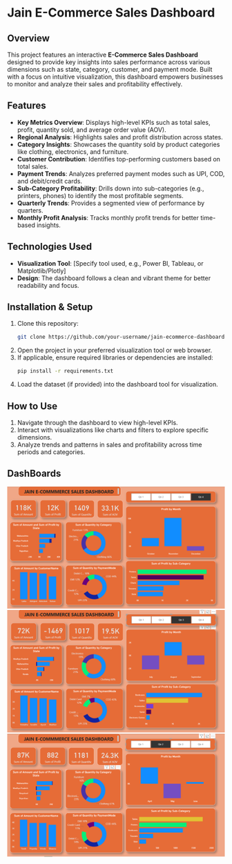 
# Jain E-Commerce Sales Dashboard

## Overview

This project features an interactive **E-Commerce Sales Dashboard** designed to provide key insights into sales performance across various dimensions such as state, category, customer, and payment mode. Built with a focus on intuitive visualization, this dashboard empowers businesses to monitor and analyze their sales and profitability effectively.


## Features

- **Key Metrics Overview**: Displays high-level KPIs such as total sales, profit, quantity sold, and average order value (AOV).
- **Regional Analysis**: Highlights sales and profit distribution across states.
- **Category Insights**: Showcases the quantity sold by product categories like clothing, electronics, and furniture.
- **Customer Contribution**: Identifies top-performing customers based on total sales.
- **Payment Trends**: Analyzes preferred payment modes such as UPI, COD, and debit/credit cards.
- **Sub-Category Profitability**: Drills down into sub-categories (e.g., printers, phones) to identify the most profitable segments.
- **Quarterly Trends**: Provides a segmented view of performance by quarters.
- **Monthly Profit Analysis**: Tracks monthly profit trends for better time-based insights.

## Technologies Used

- **Visualization Tool**: [Specify tool used, e.g., Power BI, Tableau, or Matplotlib/Plotly]
- **Design**: The dashboard follows a clean and vibrant theme for better readability and focus.

## Installation & Setup

1. Clone this repository:
   ```bash
   git clone https://github.com/your-username/jain-ecommerce-dashboard.git
   ```
2. Open the project in your preferred visualization tool or web browser.
3. If applicable, ensure required libraries or dependencies are installed:
   ```bash
   pip install -r requirements.txt
   ```
4. Load the dataset (if provided) into the dashboard tool for visualization.

## How to Use

1. Navigate through the dashboard to view high-level KPIs.
2. Interact with visualizations like charts and filters to explore specific dimensions.
3. Analyze trends and patterns in sales and profitability across time periods and categories.

## DashBoards

<img src="1.png"/><br/>
<img src="2.png"/><br/>
<img src="3.png"/><br/>




